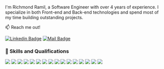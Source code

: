 I'm Richmond Ramil, a Software Engineer with over 4 years of experience. I specialize in both Front-end and Back-end technologies and spend most of my time building outstanding projects.

:mailbox: Reach me out!

[![Linkedin Badge](https://img.shields.io/badge/-richmondramil-0e76a8?style=flat&labelColor=0e76a8&logo=linkedin&logoColor=white)](https://www.linkedin.com/in/richmondramil/) 
[![Mail Badge](https://img.shields.io/badge/-richmondramil-c0392b?style=flat&labelColor=c0392b&logo=gmail&logoColor=white)](mailto:richmondramil214@gmail.com)

### 💼 Skills and Qualifications

<div align="left">

<!-- Row 1 -->
<img src="https://img.shields.io/badge/JavaScript-F7DF1E?style=for-the-badge&logo=javascript&logoColor=black" />
<img src="https://img.shields.io/badge/AngularJS-E23237?style=for-the-badge&logo=angularjs&logoColor=white" />
<img src="https://img.shields.io/badge/ReactJS-61DAFB?style=for-the-badge&logo=react&logoColor=black" />
<img src="https://img.shields.io/badge/TypeScript-3178C6?style=for-the-badge&logo=typescript&logoColor=white" />

<!-- Row 2 -->
<img src="https://img.shields.io/badge/ExpressJS-000000?style=for-the-badge&logo=express&logoColor=white" />
<img src="https://img.shields.io/badge/NodeJS-339933?style=for-the-badge&logo=node.js&logoColor=white" />
<img src="https://img.shields.io/badge/Playwright-2D2D2D?style=for-the-badge&logo=microsoft&logoColor=white" />
<img src="https://img.shields.io/badge/Firebase-FFCA28?style=for-the-badge&logo=firebase&logoColor=black" />

<!-- Row 3 -->
<img src="https://img.shields.io/badge/Jest-C21325?style=for-the-badge&logo=jest&logoColor=white" />
<img src="https://img.shields.io/badge/MongoDB-47A248?style=for-the-badge&logo=mongodb&logoColor=white" />
<img src="https://img.shields.io/badge/RESTful_API-02569B?style=for-the-badge&logo=fastapi&logoColor=white" />
<img src="https://img.shields.io/badge/Theia-20232A?style=for-the-badge&logo=theia&logoColor=white" />

<!-- Row 4 -->
<img src="https://img.shields.io/badge/GIT-F05032?style=for-the-badge&logo=git&logoColor=white" />
<img src="https://img.shields.io/badge/InversifyJS-000000?style=for-the-badge&logo=inversify&logoColor=white" />
<img src="https://img.shields.io/badge/PostgreSQL-336791?style=for-the-badge&logo=postgresql&logoColor=white" />
<img src="https://img.shields.io/badge/Google%20Console-4285F4?style=for-the-badge&logo=google&logoColor=white" />

</div>


